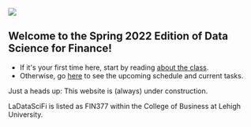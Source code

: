 
![](coverphoto/my_cover_skinny.png)

## Welcome to the Spring 2022 Edition of Data Science for Finance!

- If it's your first time here, start by reading [about the class](about/objectives). 
- Otherwise, go [here](about/schedule) to see the upcoming schedule and current tasks.

Just a heads up: This website is (always) under construction. 

LaDataSciFi is listed as FIN377 within the College of Business at Lehigh University.